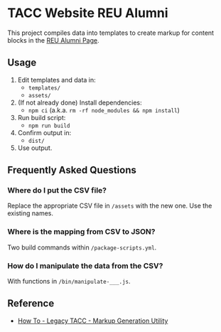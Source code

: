 # TACC Website REU Alumni

This project compiles data into templates to create markup for content blocks in the [REU Alumni Page][reu-alumni].

[reu-alumni]: https://www.tacc.utexas.edu/education/undergraduates-graduates/reu/alumni/ "TACC: Education: Undergraduates & Graduates: Research Experience for Undergraduates: Alumni"

## Usage

1. Edit templates and data in:
    - `templates/`
    - `assets/`
2. (If not already done) Install dependencies:
    - `npm ci` (a.k.a. `rm -rf node_modules && npm install`)
3. Run build script:
    - `npm run build`
4. Confirm output in:
    - `dist/`
5. Use output.

## Frequently Asked Questions

### Where do I put the CSV file?

Replace the appropriate CSV file in `/assets` with the new one. Use the existing names.

### Where is the mapping from CSV to JSON?

Two build commands within `/package-scripts.yml`.

### How do I manipulate the data from the CSV?

With functions in `/bin/manipulate-___.js`.

## Reference

- [How To - Legacy TACC - Markup Generation Utility](https://confluence.tacc.utexas.edu/x/AYGDC)

